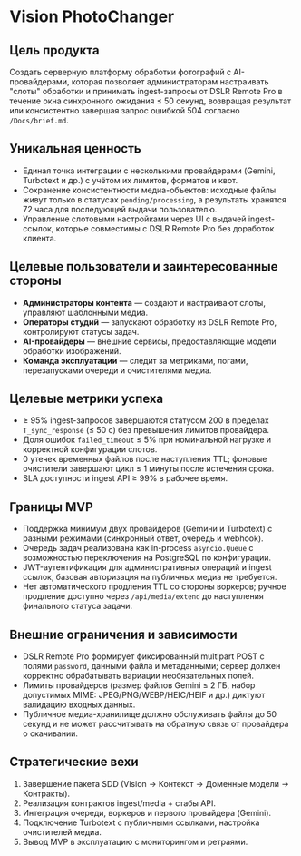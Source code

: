 # Vision PhotoChanger

## Цель продукта
Создать серверную платформу обработки фотографий с AI-провайдерами, которая позволяет администраторам настраивать "слоты" обработки и принимать ingest-запросы от DSLR Remote Pro в течение окна синхронного ожидания ≤ 50 секунд, возвращая результат или консистентно завершая запрос ошибкой 504 согласно `/Docs/brief.md`.

## Уникальная ценность
- Единая точка интеграции с несколькими провайдерами (Gemini, Turbotext и др.) с учётом их лимитов, форматов и квот.
- Сохранение консистентности медиа-объектов: исходные файлы живут только в статусах `pending/processing`, а результаты хранятся 72 часа для последующей выдачи пользователю.
- Управление слотовыми настройками через UI с выдачей ingest-ссылок, которые совместимы с DSLR Remote Pro без доработок клиента.

## Целевые пользователи и заинтересованные стороны
- **Администраторы контента** — создают и настраивают слоты, управляют шаблонными медиа.
- **Операторы студий** — запускают обработку из DSLR Remote Pro, контролируют статусы задач.
- **AI-провайдеры** — внешние сервисы, предоставляющие модели обработки изображений.
- **Команда эксплуатации** — следит за метриками, логами, перезапусками очереди и очистителями медиа.

## Целевые метрики успеха
- ≥ 95% ingest-запросов завершаются статусом 200 в пределах `T_sync_response` (≤ 50 с) без превышения лимитов провайдера.
- Доля ошибок `failed_timeout` ≤ 5% при номинальной нагрузке и корректной конфигурации слотов.
- 0 утечек временных файлов после наступления TTL; фоновые очистители завершают цикл ≤ 1 минуты после истечения срока.
- SLA доступности ingest API ≥ 99% в рабочее время.

## Границы MVP
- Поддержка минимум двух провайдеров (Gemини и Turbotext) с разными режимами (синхронный ответ, очередь и webhook).
- Очередь задач реализована как in-process `asyncio.Queue` с возможностью переключения на PostgreSQL по конфигурации.
- JWT-аутентификация для административных операций и ingest ссылок, базовая авторизация на публичных медиа не требуется.
- Нет автоматического продления TTL со стороны воркеров; ручное продление доступно через `/api/media/extend` до наступления финального статуса задачи.

## Внешние ограничения и зависимости
- DSLR Remote Pro формирует фиксированный multipart POST с полями `password`, данными файла и метаданными; сервер должен корректно обрабатывать вариации необязательных полей.
- Лимиты провайдеров (размер файлов Gemini ≤ 2 ГБ, набор допустимых MIME: JPEG/PNG/WEBP/HEIC/HEIF и др.) диктуют валидацию входных данных.
- Публичное медиа-хранилище должно обслуживать файлы до 50 секунд и не может рассчитывать на обратную связь от провайдера о скачивании.

## Стратегические вехи
1. Завершение пакета SDD (Vision → Контекст → Доменные модели → Контракты).
2. Реализация контрактов ingest/media + стабы API.
3. Интеграция очереди, воркеров и первого провайдера (Gemini).
4. Подключение Turbotext с публичными ссылками, настройка очистителей медиа.
5. Вывод MVP в эксплуатацию с мониторингом и ретраями.
